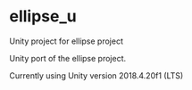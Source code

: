 # ellipse_u
Unity project for ellipse project

Unity port of the ellipse project. 

Currently using Unity version 2018.4.20f1 (LTS)



